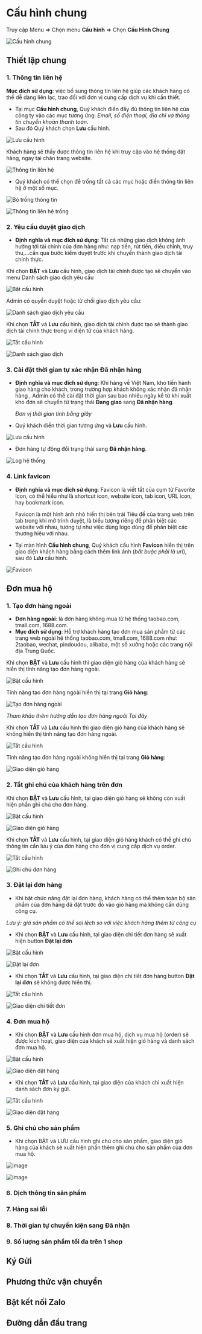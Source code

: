 # Cấu hình chung

Truy cập Menu =&gt; Chọn menu **Cấu hình** =&gt; Chọn **Cấu Hình Chung**

![C&#x1EA5;u h&#xEC;nh chung](https://user-images.githubusercontent.com/73226975/132312213-9ada8b75-1c7c-435b-9d63-b62d5f6b8715.png)

## Thiết lập chung

### 1. Thông tin liên hệ

**Mục đích sử dụng**: việc bổ sung thông tin liên hệ giúp các khách hàng có thể dễ dàng liên lạc, trao đổi với đơn vị cung cấp dịch vụ khi cần thiết.

* Tại mục **Cấu hình chung**, Quý khách điền đầy đủ thông tin liên hệ của công ty vào các mục tương ứng: _Email, số điện thoại, địa chỉ và thông tin chuyển khoản thanh toán_.
* Sau đó Quý khách chọn **Lưu** cấu hình.

![L&#x1B0;u c&#x1EA5;u h&#xEC;nh](https://user-images.githubusercontent.com/73226975/132631569-4646dfbc-1e21-4e20-b8ee-5cf189f79999.png)

Khách hàng sẽ thấy được thông tin liên hệ khi truy cập vào hệ thống đặt hàng, ngay tại chân trang website.

![Th&#xF4;ng tin li&#xEA;n h&#x1EC7;](https://user-images.githubusercontent.com/73226975/132632453-8eb7b5b5-ffef-45c8-acdb-a38ede703535.png)

* Quý khách có thể chọn để trống tất cả các mục hoặc điền thông tin liên hệ ở một số mục.

![B&#x1ECF; tr&#x1ED1;ng th&#xF4;ng tin](https://user-images.githubusercontent.com/73226975/132633019-82aa78ec-c1b6-4360-8a4c-870f567f03d2.png)

![Th&#xF4;ng tin li&#xEA;n h&#x1EC7; tr&#x1ED1;ng](https://user-images.githubusercontent.com/73226975/132633140-068ad703-b0a7-44e5-bafb-f7078f2b4f82.png)

### 2. Yêu cầu duyệt giao dịch

* **Định nghĩa và mục đích sử dụng**: Tất cả những giao dịch không ảnh hưởng tới tài chính của đơn hàng như: nạp tiền, rút tiền, điều chỉnh, truy thu,…cần qua bước kiểm duyệt trước khi chuyển thành giao dịch tài chính thực. 

Khi chọn **BẬT** và **Lưu** cấu hình, giao dịch tài chính được tạo sẽ chuyển vào menu Danh sách giao dịch yêu cầu

![B&#x1EAD;t c&#x1EA5;u h&#xEC;nh](https://user-images.githubusercontent.com/73226975/132471196-e2d42dc7-acc4-422b-9e84-2fd6fd13eb41.png)

Admin có quyền duyệt hoặc từ chối giao dịch yêu cầu:

![Danh s&#xE1;ch giao d&#x1ECB;ch y&#xEA;u c&#x1EA7;u](https://user-images.githubusercontent.com/73226975/132471406-5e42caff-6e17-456b-9db3-12d83c1f4ba0.png)

Khi chọn **TẮT** và **Lưu** cấu hình, giao dịch tài chính được tạo sẽ thành giao dịch tài chính thực trong ví điện tử của khách hàng.

![T&#x1EAF;t c&#x1EA5;u h&#xEC;nh](https://user-images.githubusercontent.com/73226975/132473030-e15c1248-6fe6-4328-b521-c5630a27b1a5.png)

![Danh s&#xE1;ch giao d&#x1ECB;ch](https://user-images.githubusercontent.com/73226975/132473612-b5e06c1a-0321-402f-bb4f-15a35a2c4dcd.png)

### 3. Cài đặt thời gian tự xác nhận Đã nhận hàng

* **Định nghĩa và mục đích sử dụng**: Khi hàng về Việt Nam, kho tiến hành giao hàng cho khách, trong trường hợp khách không xác nhận đã nhận hàng , Admin có thể cài đặt thời gian sau bao nhiêu ngày kể từ khi xuất kho đơn sẽ chuyển từ trạng thái **Đang giao** sang **Đã nhận hàng**.

  _Đơn vị thời gian tính bằng giây_

* Quý khách điền thời gian tương ứng và **Lưu** cấu hình.

![L&#x1B0;u c&#x1EA5;u h&#xEC;nh](https://user-images.githubusercontent.com/73226975/132636002-2a1a7d19-7a39-4dde-8211-2813b059d305.png)

* Đơn hàng tự động đổi trạng thái sang **Đã nhận hàng**.

![Log h&#x1EC7; th&#x1ED1;ng](https://user-images.githubusercontent.com/73226975/132636216-da280e72-04fe-4ec4-9b07-2a741fc18ffb.png)

### 4. Link favicon

* **Định nghĩa và mục đích sử dụng**: Favicon là viết tắt của cụm từ Favorite Icon, có thể hiểu như là shortcut icon, website icon, tab icon, URL icon, hay bookmark icon.

  Favicon là một hình ảnh nhỏ hiển thị bên trái Tiêu đề của trang web trên tab trong khi mở trình duyệt, là biểu tượng riêng để phân biệt các website với nhau, tương tự như việc dùng logo dùng để phân biệt các thương hiệu với nhau.

* Tại màn hình **Cấu hình chung**, Quý khách cấu hình **Favicon** hiển thị trên giao diện khách hàng bằng cách thêm link ảnh \(_bắt buộc phải là url_\), sau đó **Lưu** cấu hình.

![Favicon](https://user-images.githubusercontent.com/73226975/132638898-fdf3fdbd-90ed-4761-bec2-ef8a3ec29434.png)

## Đơn mua hộ

### 1. Tạo đơn hàng ngoài

* **Đơn hàng ngoài**: là đơn hàng không mua từ hệ thống taobao.com, tmall.com, 1688.com.
* **Mục đích sử dụng**: Hỗ trợ khách hàng tạo đơn mua sản phẩm từ các trang web ngoài hệ thống taobao.com, tmall.com, 1688.com như: 2taobao, wechat, pindoudou, alibaba, một số xưởng hoặc các trang nội địa Trung Quốc.

Khi chọn **BẬT** và **Lưu** cấu hình thì giao diện giỏ hàng của khách hàng sẽ hiển thị tính năng tạo đơn hàng ngoài.

![B&#x1EAD;t c&#x1EA5;u h&#xEC;nh](https://user-images.githubusercontent.com/73226975/132630053-31a2fc37-4dcc-496d-bdbd-03dd91c7a65f.png)

Tính năng tạo đơn hàng ngoài hiển thị tại trang **Giỏ hàng**:

![T&#x1EA1;o &#x111;&#x1A1;n h&#xE0;ng ngo&#xE0;i](https://user-images.githubusercontent.com/73226975/132317625-b6ebd4be-5324-4d5f-9895-e8acd8263a64.png)

_Tham khảo thêm hướng dẫn tạo đơn hàng ngoài Tại đây_

Khi chọn **TẮT** và **Lưu** cấu hình thì giao diện giỏ hàng của khách hàng sẽ không hiển thị tính năng tạo đơn hàng ngoài.

![T&#x1EAF;t c&#x1EA5;u h&#xEC;nh](https://user-images.githubusercontent.com/73226975/132630132-9174de73-49a2-4245-80ab-8e59dede92a2.png)

Tính năng tạo đơn hàng ngoài không hiển thị tại trang **Giỏ hàng**:

![Giao di&#x1EC7;n gi&#x1ECF; h&#xE0;ng](https://user-images.githubusercontent.com/73226975/132318982-102e8176-067e-4511-bb14-1fe29b891ead.png)

### 2. Tắt ghi chú của khách hàng trên đơn

Khi chọn **BẬT** và **Lưu** cấu hình, tại giao diện giỏ hàng sẽ không còn xuất hiện phần ghi chú cho đơn hàng.

![B&#x1EAD;t c&#x1EA5;u h&#xEC;nh](https://user-images.githubusercontent.com/73226975/132493316-9d74f4cf-8507-4767-ad3b-c441c168393a.png)

![Giao di&#x1EC7;n gi&#x1ECF; h&#xE0;ng](https://user-images.githubusercontent.com/73226975/132475691-00a59357-69fe-4172-b9ea-33ffd641a385.png)

Khi chọn **TẮT** và **Lưu** cấu hình, tại giao diện giỏ hàng khách có thể ghi chú thông tin cần lưu ý của đơn hàng cho đơn vị cung cấp dịch vụ order.

![T&#x1EAF;t c&#x1EA5;u h&#xEC;nh](https://user-images.githubusercontent.com/73226975/132474020-e5d04228-c684-4eae-a926-580066db4c4a.png)

![Ghi ch&#xFA; &#x111;&#x1A1;n h&#xE0;ng](https://user-images.githubusercontent.com/73226975/132493172-498462ed-14e9-4f24-9470-c218b64d46b7.png)

### 3. Đặt lại đơn hàng

* Khi bật chức năng đặt lại đơn hàng, khách hàng có thể thêm toàn bộ sản phẩm của đơn hàng đã đặt trước đó vào giỏ hàng mà không cần dùng công cụ. 

_Lưu ý: giá sản phẩm có thể sai lệch so với việc khách hàng thêm từ công cụ_

* Khi chọn **BẬT** và **Lưu** cấu hình, tại giao diện chi tiết đơn hàng sẽ xuất hiện button **Đặt lại đơn**

![B&#x1EAD;t c&#x1EA5;u h&#xEC;nh](https://user-images.githubusercontent.com/73226975/133065304-5d41643c-08e7-42d6-9144-7004d765692f.png)

![&#x110;&#x1EB7;t l&#x1EA1;i &#x111;&#x1A1;n](https://user-images.githubusercontent.com/73226975/133064973-4f81d673-63bb-4e0c-a51b-c57423b41449.png)

* Khi chọn **TẮT** và **Lưu** cấu hình, tại giao diện chi tiết đơn hàng button **Đặt lại đơn** sẽ không được hiển thị.

![T&#x1EAF;t c&#x1EA5;u h&#xEC;nh](https://user-images.githubusercontent.com/73226975/133065413-c6a02f54-af79-4576-96f1-193ad2562e56.png)

![Giao di&#x1EC7;n chi ti&#x1EBF;t &#x111;&#x1A1;n](https://user-images.githubusercontent.com/73226975/133065468-ff17ade3-2342-4de7-9ad1-8cdd29865e80.png)

### 4. Đơn mua hộ

* Khi chọn **BẬT** và **Lưu** cấu hình đơn mua hộ, dịch vụ mua hộ \(order\) sẽ được kích hoạt, giao diện của khách sẽ xuất hiện giỏ hàng và danh sách đơn mua hộ.

![B&#x1EAD;t c&#x1EA5;u h&#xEC;nh](https://user-images.githubusercontent.com/73226975/133066347-aa96c21a-9055-4baf-9a29-13add51d4e81.png)

![Giao di&#x1EC7;n &#x111;&#x1EB7;t h&#xE0;ng](https://user-images.githubusercontent.com/73226975/133067615-afde4501-9589-4a64-909e-332d040ed67a.png)

* Khi chọn **TẮT** và **Lưu** cấu hình, tại giao diện của khách chỉ xuất hiện danh sách đơn ký gửi.

![T&#x1EAF;t c&#x1EA5;u h&#xEC;nh](https://user-images.githubusercontent.com/73226975/133068966-c2f295b0-96ba-479a-860d-9b0689041dbe.png)

![Giao di&#x1EC7;n &#x111;&#x1EB7;t h&#xE0;ng](https://user-images.githubusercontent.com/73226975/133068921-964396bc-4d5c-4a49-b8d4-fe4cf059e651.png)

### 5. Ghi chú cho sản phẩm

- Khi chọn BẬT và LƯU cấu hình  ghi chú cho sản phẩm, giao diện giỏ hàng của khách sẽ xuất hiện phần thêm ghi chú cho sản phẩm của đơn mua hộ.

![image](https://user-images.githubusercontent.com/73226975/158142193-ddaac1d6-51e8-4e6a-94d7-121b486c3102.png)

![image](https://user-images.githubusercontent.com/73226975/158142096-85802c66-02af-43f9-b078-1795694b8ee8.png)


### 6. Dịch thông tin sản phẩm
### 7. Hàng sai lỗi
### 8. Thời gian tự chuyển kiện sang Đã nhận
### 9. Số lượng sản phẩm tối đa trên 1 shop
## Ký Gửi
## Phương thức vận chuyển
## Bật kết nối Zalo
## Đường dẫn đầu trang
